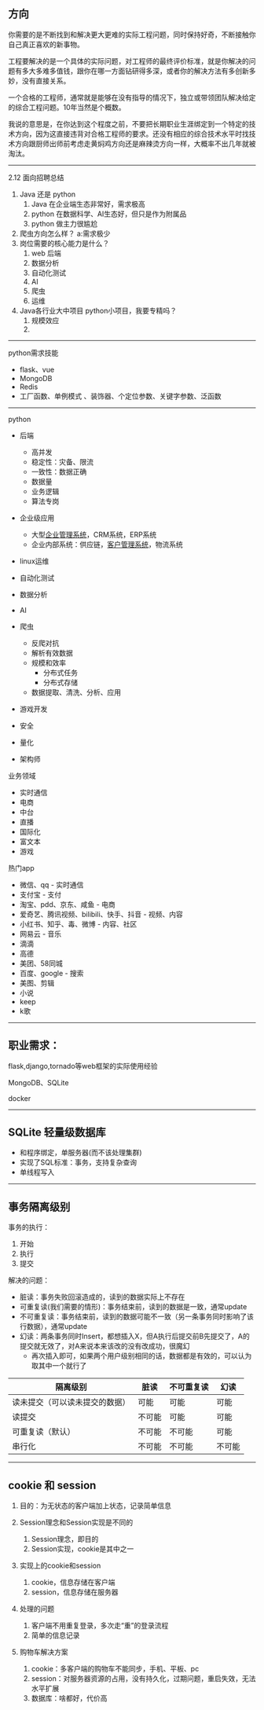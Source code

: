 ## 方向

你需要的是不断找到和解决更大更难的实际工程问题，同时保持好奇，不断接触你自己真正喜欢的新事物。

工程要解决的是一个具体的实际问题，对工程师的最终评价标准，就是你解决的问题有多大多难多值钱，跟你在哪一方面钻研得多深，或者你的解决方法有多创新多妙，没有直接关系。

一个合格的工程师，通常就是能够在没有指导的情况下，独立或带领团队解决给定的综合工程问题。10年当然是个概数。

我说的意思是，在你达到这个程度之前，不要把长期职业生涯绑定到一个特定的技术方向，因为这直接违背对合格工程师的要求。还没有相应的综合技术水平时找技术方向跟厨师出师前考虑走黄焖鸡方向还是麻辣烫方向一样，大概率不出几年就被淘汰。



-----

2.12 面向招聘总结



1. Java 还是 python
   1. Java 在企业端生态非常好，需求极高
   2. python 在数据科学、AI生态好，但只是作为附属品
   3. python 做主力很尴尬
2. 爬虫方向怎么样？ a:需求极少
3. 岗位需要的核心能力是什么？
   1. web 后端
   2. 数据分析
   3. 自动化测试
   4. AI
   5. 爬虫
   6. 运维
4. Java各行业大中项目  python小项目，我要专精吗？
   1. 规模效应
   2. 

----

python需求技能

- flask、vue
- MongoDB
- Redis
- 工厂函数、单例模式 、装饰器、个定位参数、关键字参数、泛函数





----



python



- 后端
  - 高并发
  - 稳定性：灾备、限流
  - 一致性：数据正确
  - 数据量
  - 业务逻辑
  - 算法专岗
- 企业级应用
  - 大型[企业管理系统](https://www.zhihu.com/search?q=企业管理系统&search_source=Entity&hybrid_search_source=Entity&hybrid_search_extra={"sourceType"%3A"answer"%2C"sourceId"%3A"1583277596"})，CRM系统，ERP系统
  - 企业内部系统：供应链，[客户管理系统](https://www.zhihu.com/search?q=客户管理系统&search_source=Entity&hybrid_search_source=Entity&hybrid_search_extra={"sourceType"%3A"answer"%2C"sourceId"%3A"1583277596"})，物流系统
- linux运维
- 自动化测试
- 数据分析
- AI
- 爬虫 
  - 反爬对抗
  - 解析有效数据
  - 规模和效率
    - 分布式任务
    - 分布式存储
  - 数据提取、清洗、分析、应用
- 游戏开发
- 安全





- 量化
- 架构师



业务领域

- 实时通信
- 电商
- 中台
- 直播
- 国际化
- 富文本
- 游戏



热门app

- 微信、qq  -  实时通信
- 支付宝 -  支付
- 淘宝、pdd、京东、咸鱼  -  电商
- 爱奇艺、腾讯视频、bilibili、快手、抖音  -   视频、内容
- 小红书、知乎、毒、微博 - 内容、社区
- 网易云 - 音乐
- 滴滴
- 高德
- 美团、58同城
- 百度、google  -  搜索
- 美图、剪辑
- 小说
- keep
- k歌

----

## 职业需求：

flask,django,tornado等web框架的实际使用经验

MongoDB、SQLite

docker



---

## SQLite 轻量级数据库

- 和程序绑定，单服务器(而不该处理集群)
- 实现了SQL标准：事务，支持复杂查询
- 单线程写入

---

## 事务隔离级别

事务的执行：

1. 开始
2. 执行
3. 提交



解决的问题：

- 脏读：事务失败回滚造成的，读到的数据实际上不存在
- 可重复读(我们需要的情形)：事务结束前，读到的数据是一致，通常update
- 不可重复读：事务结束前，读到的数据可能不一致（另一条事务同时影响了该行数据），通常update
- 幻读：两条事务同时Insert，都想插入X，但A执行后提交前B先提交了，A的提交就无效了，对A来说本来该改的没有改成功，很魔幻
  - 再次插入即可，如果两个用户级别相同的话，数据都是有效的，可以认为取其中一个就行了

| 隔离级别                       | 脏读   | 不可重复读 | 幻读   |
| ------------------------------ | ------ | ---------- | ------ |
| 读未提交（可以读未提交的数据） | 可能   | 可能       | 可能   |
| 读提交                         | 不可能 | 可能       | 可能   |
| 可重复读（默认）               | 不可能 | 不可能     | 可能   |
| 串行化                         | 不可能 | 不可能     | 不可能 |

---

## cookie 和 session

1. 目的：为无状态的客户端加上状态，记录简单信息

2. Session理念和Session实现是不同的
   1. Session理念，即目的
   2. Session实现，cookie是其中之一
3. 实现上的cookie和session
   1. cookie，信息存储在客户端
   2. session，信息存储在服务器
4. 处理的问题
   1. 客户端不用重复登录，多次走“重”的登录流程
   2. 简单的信息记录
5. 购物车解决方案
   1. cookie：多客户端的购物车不能同步，手机、平板、pc
   2. session：对服务器资源的占用，没有持久化，过期问题，重启失效，无法水平扩展
   3. 数据库：啥都好，代价高

